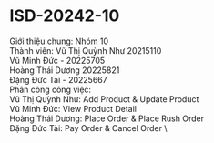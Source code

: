 # ISD-20242-10
Giới thiệu chung: Nhóm 10 \
  Thành viên: Vũ Thị Quỳnh Như 20215110 \
  Vũ Minh Đức - 20225705 \
  Hoàng Thái Dương 20225821 \
  Đặng Đức Tài - 20225667 \
Phân công công việc: \
          Vũ Thị Quỳnh Như:	Add Product & Update Product \
          Vũ Minh Đức: View Product Detail \
          Hoàng Thái Dương: Place Order & Place Rush Order \
          Đặng Đức Tài: Pay Order & Cancel Order \
